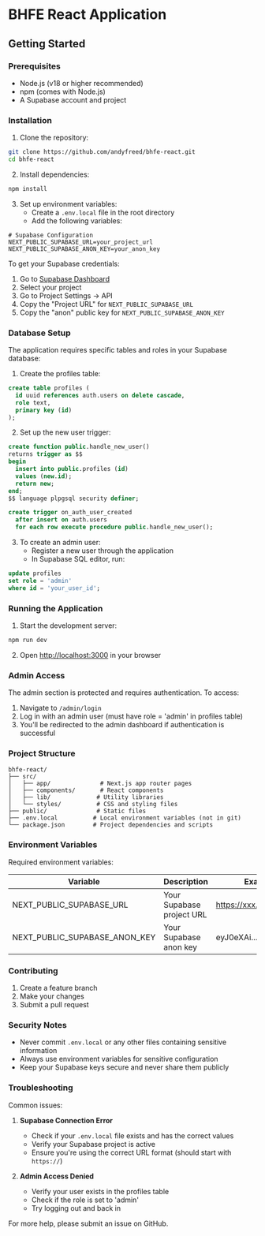 # BHFE React Application

## Getting Started

### Prerequisites
- Node.js (v18 or higher recommended)
- npm (comes with Node.js)
- A Supabase account and project

### Installation

1. Clone the repository:
```bash
git clone https://github.com/andyfreed/bhfe-react.git
cd bhfe-react
```

2. Install dependencies:
```bash
npm install
```

3. Set up environment variables:
   - Create a `.env.local` file in the root directory
   - Add the following variables:
```env
# Supabase Configuration
NEXT_PUBLIC_SUPABASE_URL=your_project_url
NEXT_PUBLIC_SUPABASE_ANON_KEY=your_anon_key
```

To get your Supabase credentials:
1. Go to [Supabase Dashboard](https://supabase.com/dashboard)
2. Select your project
3. Go to Project Settings -> API
4. Copy the "Project URL" for `NEXT_PUBLIC_SUPABASE_URL`
5. Copy the "anon" public key for `NEXT_PUBLIC_SUPABASE_ANON_KEY`

### Database Setup

The application requires specific tables and roles in your Supabase database:

1. Create the profiles table:
```sql
create table profiles (
  id uuid references auth.users on delete cascade,
  role text,
  primary key (id)
);
```

2. Set up the new user trigger:
```sql
create function public.handle_new_user() 
returns trigger as $$
begin
  insert into public.profiles (id)
  values (new.id);
  return new;
end;
$$ language plpgsql security definer;

create trigger on_auth_user_created
  after insert on auth.users
  for each row execute procedure public.handle_new_user();
```

3. To create an admin user:
   - Register a new user through the application
   - In Supabase SQL editor, run:
```sql
update profiles
set role = 'admin'
where id = 'your_user_id';
```

### Running the Application

1. Start the development server:
```bash
npm run dev
```

2. Open [http://localhost:3000](http://localhost:3000) in your browser

### Admin Access

The admin section is protected and requires authentication. To access:
1. Navigate to `/admin/login`
2. Log in with an admin user (must have role = 'admin' in profiles table)
3. You'll be redirected to the admin dashboard if authentication is successful

### Project Structure

```
bhfe-react/
├── src/
│   ├── app/              # Next.js app router pages
│   ├── components/       # React components
│   ├── lib/             # Utility libraries
│   └── styles/          # CSS and styling files
├── public/              # Static files
├── .env.local          # Local environment variables (not in git)
└── package.json        # Project dependencies and scripts
```

### Environment Variables

Required environment variables:

| Variable | Description | Example |
|----------|-------------|---------|
| NEXT_PUBLIC_SUPABASE_URL | Your Supabase project URL | https://xxx.supabase.co |
| NEXT_PUBLIC_SUPABASE_ANON_KEY | Your Supabase anon key | eyJ0eXAi... |

### Contributing

1. Create a feature branch
2. Make your changes
3. Submit a pull request

### Security Notes

- Never commit `.env.local` or any other files containing sensitive information
- Always use environment variables for sensitive configuration
- Keep your Supabase keys secure and never share them publicly

### Troubleshooting

Common issues:

1. **Supabase Connection Error**
   - Check if your `.env.local` file exists and has the correct values
   - Verify your Supabase project is active
   - Ensure you're using the correct URL format (should start with `https://`)

2. **Admin Access Denied**
   - Verify your user exists in the profiles table
   - Check if the role is set to 'admin'
   - Try logging out and back in

For more help, please submit an issue on GitHub.
